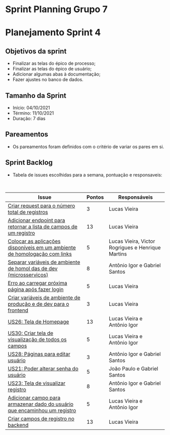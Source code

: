 # Sprint Planning Grupo 7

# Planejamento Sprint 4

## Objetivos da sprint

- Finalizar as telas do épico de processo;
- Finalizar as telas do épico de usuário;
- Adicionar algumas abas à documentação;
- Fazer ajustes no banco de dados.

## Tamanho da Sprint

- Início: 04/10/2021
- Término: 11/10/2021
- Duração: 7 dias

## Pareamentos

- Os pareamentos foram definidos com o critério de variar os pares em si.

## Sprint Backlog

- Tabela de issues escolhidas para a semana, pontuação e responsaveis:

<br>

| Issue                                                                                                                                 | Pontos | Responsáveis                                      |
| ------------------------------------------------------------------------------------------------------------------------------------- | ------ | ------------------------------------------------- |
| [Criar request para o número total de registros](https://github.com/fga-eps-mds/2021.1-Oraculo/issues/100)                            | 3      | Lucas Vieira                                      |
| [Adicionar endpoint para retornar a lista de campos de um registro](https://github.com/fga-eps-mds/2021.1-Oraculo/issues/107)         | 13     | Lucas Vieira                                      |
| [Colocar as aplicações disponíveis em um ambiente de homologação com links](https://github.com/fga-eps-mds/2021.1-Oraculo/issues/87)  | 5      | Lucas Vieira, Victor Rogrigues e Henrique Martins |
| [Separar variáveis de ambiente de homol das de dev (microsserviços)](https://github.com/fga-eps-mds/2021.1-Oraculo/issues/104)        | 8      | Antônio Igor e Gabriel Santos                     |
| [Erro ao carregar próxima página após fazer login](https://github.com/fga-eps-mds/2021.1-Oraculo/issues/74)                           | 5      | Lucas Vieira                                      |
| [Criar variáveis de ambiente de produção e de dev para o frontend](https://github.com/fga-eps-mds/2021.1-Oraculo/issues/74)           | 3      | Lucas Vieira                                      |
| [US26: Tela de Homepage](https://github.com/fga-eps-mds/2021.1-Oraculo/issues/76)                                                     | 13     | Lucas Vieira e Antônio Igor                       |
| [US30: Criar tela de visualização de todos os campos](https://github.com/fga-eps-mds/2021.1-Oraculo/issues/80)                        | 5      | Lucas Vieira e Antônio Igor                       |
| [US28: Páginas para editar usuário](https://github.com/fga-eps-mds/2021.1-Oraculo/issues/78)                                          | 3      | Antônio Igor e Gabriel Santos                     |
| [US21: Poder alterar senha do usuário](https://github.com/fga-eps-mds/2021.1-Oraculo/issues/51)                                       | 5      | João Paulo e Gabriel Santos                       |
| [US23: Tela de visualizar registro](https://github.com/fga-eps-mds/2021.1-Oraculo/issues/73)                                          | 8      | Antônio Igor e Gabriel Santos                     |
| [Adicionar campo para armazenar dado do usuário que encaminhou um registro](https://github.com/fga-eps-mds/2021.1-Oraculo/issues/109) | 5      | Lucas Vieira e Antônio Igor                       |
| [Criar campos de registro no backend](https://github.com/fga-eps-mds/2021.1-Oraculo/issues/108)                                       | 13     | Lucas Vieira                                      |
